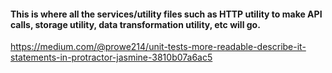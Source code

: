 #### This is where all the services/utility files such as HTTP utility to make API calls, storage utility, data transformation utility, etc will go.

https://medium.com/@prowe214/unit-tests-more-readable-describe-it-statements-in-protractor-jasmine-3810b07a6ac5
